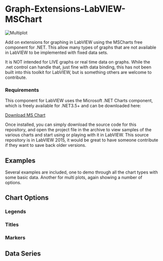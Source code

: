 # Graph-Extensions-LabVIEW-MSChart

![Multiplot](https://raw.githubusercontent.com/unipsycho/Graph-Extensions-LabVIEW-MSChart/master/documentation/images/MSChart-Overview.JPG)

Add on extensions for graphing in LabVIEW using the MSCharts free component for .NET.  This allow many types of graphs that are not available in LabVIEW to be implemented with fixed data sets.

It is NOT intended for LIVE graphs or real time data on graphs.  While the .net control can handle that, just fine with data binding, this has not been built into this toolkit for LabVIEW, but is something others are welcome to contribute.

### Requirements
This component for LabVIEW uses the Microsoft .NET Charts component, which is freely available for .NET3.5+ and can be downloaded here:


[Download MS Chart](https://www.microsoft.com/en-ca/download/details.aspx?id=14422)

Once installed, you can simply download the source code for this repository, and open the project file in the archive to view samples of the various charts and start using or playing with it in LabVIEW.  This source repository is in LabVIEW 2015, it would be great to have someone contribute if they want to save back older versions.

## Examples
Several examples are included, one to demo through all the chart types with some basic data.  Another for multi plots, again showing a number of options.

## Chart Options

### Legends

### Titles

### Markers

## Data Series
